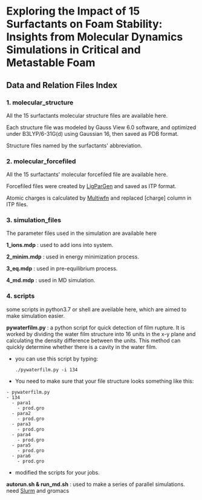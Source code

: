 # Exploring the Impact of 15 Surfactants on Foam Stability: Insights from Molecular Dynamics Simulations in Critical and Metastable Foam

## Data and Relation Files Index

### 1. molecular_structure

All the 15 surfactants molecular structure files are available here.

Each structure file was modeled by Gauss View 6.0 software, and optimized under B3LYP/6-31G(d) using Gaussian 16, then saved as PDB format.

Structure files named by the surfactants' abbreviation.

### 2. molecular_forcefiled

All the 15 surfactants' molecular forcefiled file are available here.

Forcefiled files were created by [LigParGen](http://zarbi.chem.yale.edu/ligpargen/index.html) and saved as ITP format.

Atomic charges is calculated by [Multiwfn](http://sobereva.com/multiwfn/) and replaced [charge] column in ITP files.

### 3.  simulation_files

The parameter files used in the simulation are available here

**1_ions.mdp** : used to add ions into system. 

**2_minim.mdp** : used in energy minimization process.

**3_eq.mdp** : used in pre-equilibrium process.

**4_md.mdp** : used in MD simulation.

### 4. scripts

some scripts in python3.7 or shell are aveilable here, which are aimed to make simulation easier.

**pywaterfilm.py** : a python script for quick detection of  film rupture. It is worked by dividing the water film structure into 16 units in the x-y plane and calculating the density difference between the units. This method can quickly determine whether there is a cavity in the water film.

- you can use this script by typing:
  
  ```
  ./pywaterfilm.py -i 134
  ```

- You need to make sure that your file structure looks something like this:

```
- pywaterfilm.py
- 134
  - para1
    - prod.gro
  - para2
    - prod.gro
  - para3
    - prod.gro
  - para4
    - prod.gro
  - para5
    - prod.gro
  - para6
    - prod.gro
```

- modified the scripts for your jobs.

**autorun.sh & run_md.sh** : used to make a series of parallel simulations. need [Slurm](https://slurm.schedmd.com/documentation.html) and gromacs


